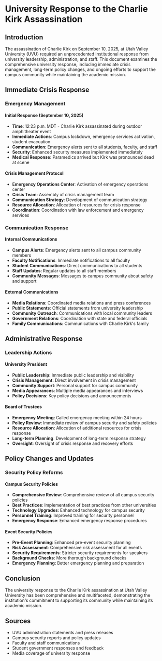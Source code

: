# University Response to the Charlie Kirk Assassination

## Introduction

The assassination of Charlie Kirk on September 10, 2025, at Utah Valley University (UVU) required an unprecedented institutional response from university leadership, administration, and staff. This document examines the comprehensive university response, including immediate crisis management, long-term policy changes, and ongoing efforts to support the campus community while maintaining the academic mission.

## Immediate Crisis Response

### Emergency Management

#### Initial Response (September 10, 2025)
- **Time**: 12:23 p.m. MDT - Charlie Kirk assassinated during outdoor amphitheater event
- **Immediate Actions**: Campus lockdown, emergency services activation, student evacuation
- **Communication**: Emergency alerts sent to all students, faculty, and staff
- **Security**: Enhanced security measures implemented immediately
- **Medical Response**: Paramedics arrived but Kirk was pronounced dead at scene

#### Crisis Management Protocol
- **Emergency Operations Center**: Activation of emergency operations center
- **Crisis Team**: Assembly of crisis management team
- **Communication Strategy**: Development of communication strategy
- **Resource Allocation**: Allocation of resources for crisis response
- **Coordination**: Coordination with law enforcement and emergency services

### Communication Response

#### Internal Communications
- **Campus Alerts**: Emergency alerts sent to all campus community members
- **Faculty Notifications**: Immediate notifications to all faculty
- **Student Communications**: Direct communications to all students
- **Staff Updates**: Regular updates to all staff members
- **Community Messages**: Messages to campus community about safety and support

#### External Communications
- **Media Relations**: Coordinated media relations and press conferences
- **Public Statements**: Official statements from university leadership
- **Community Outreach**: Communications with local community leaders
- **Government Relations**: Coordination with state and federal officials
- **Family Communications**: Communications with Charlie Kirk's family

## Administrative Response

### Leadership Actions

#### University President
- **Public Leadership**: Immediate public leadership and visibility
- **Crisis Management**: Direct involvement in crisis management
- **Community Support**: Personal support for campus community
- **Media Appearances**: Multiple media appearances and interviews
- **Policy Decisions**: Key policy decisions and announcements

#### Board of Trustees
- **Emergency Meeting**: Called emergency meeting within 24 hours
- **Policy Review**: Immediate review of campus security and safety policies
- **Resource Allocation**: Allocation of additional resources for crisis response
- **Long-term Planning**: Development of long-term response strategy
- **Oversight**: Oversight of crisis response and recovery efforts

## Policy Changes and Updates

### Security Policy Reforms

#### Campus Security Policies
- **Comprehensive Review**: Comprehensive review of all campus security policies
- **Best Practices**: Implementation of best practices from other universities
- **Technology Upgrades**: Enhanced technology for campus security
- **Personnel Training**: Improved training for security personnel
- **Emergency Response**: Enhanced emergency response procedures

#### Event Security Policies
- **Pre-Event Planning**: Enhanced pre-event security planning
- **Risk Assessment**: Comprehensive risk assessment for all events
- **Security Requirements**: Stricter security requirements for speakers
- **Background Checks**: More thorough background checks
- **Emergency Planning**: Better emergency planning and preparation

## Conclusion

The university response to the Charlie Kirk assassination at Utah Valley University has been comprehensive and multifaceted, demonstrating the institution's commitment to supporting its community while maintaining its academic mission.

## Sources
- UVU administration statements and press releases
- Campus security reports and policy updates
- Faculty and staff communications
- Student government responses and feedback
- Media coverage of university response
